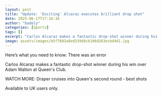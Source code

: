 ```yaml
---
layout: post
title: "Update: 'Exciting' Alcaraz executes brilliant drop shot"
date: 2025-06-17T17:16:16
author: "badely"
categories: [Sports]
tags: []
excerpt: "Carlos Alcaraz makes a fantastic drop-shot winner during his win over Adam Walton at Queen's Club."
image: assets/images/b5f7603a8ed339d8cb196d263ecbd4d1.jpg
---
```


Here’s what you need to know: There was an error

Carlos Alcaraz makes a fantastic drop-shot winner during his win over Adam Walton at Queen's Club.

WATCH MORE: Draper cruises into Queen's second round - best shots

Available to UK users only.

